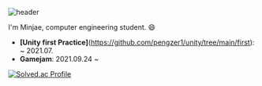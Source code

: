 ![header](https://capsule-render.vercel.app/api?type=soft&color=auto&height=150&section=header&text=Minjae&fontSize=70&animation=twinkling)

I'm Minjae, computer engineering student. :smile:

* **[Unity first Practice]**(https://github.com/pengzer1/unity/tree/main/first): ~ 2021.07. 
* **Gamejam**: 2021.09.24 ~ 

[![Solved.ac Profile](http://mazassumnida.wtf/api/v2/generate_badge?boj=pega0922)](https://solved.ac/pega0922/)
